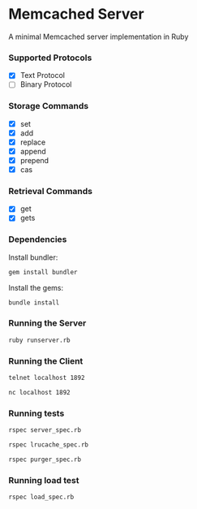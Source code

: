# Memcached Server

A minimal Memcached server implementation in Ruby

### Supported Protocols

- [x] Text Protocol
- [ ] Binary Protocol

### Storage Commands

- [x] set
- [x] add
- [x] replace
- [x] append
- [x] prepend
- [x] cas

### Retrieval Commands

- [x] get
- [x] gets

### Dependencies

Install bundler:

```bash
gem install bundler
```

Install the gems:

```bash
bundle install
```

### Running the Server

```bash
ruby runserver.rb
```

### Running the Client

```bash
telnet localhost 1892
```

```bash
nc localhost 1892
```

### Running tests

```bash
rspec server_spec.rb
```

```bash
rspec lrucache_spec.rb
```

```bash
rspec purger_spec.rb
```

### Running load test

```bash
rspec load_spec.rb
```
